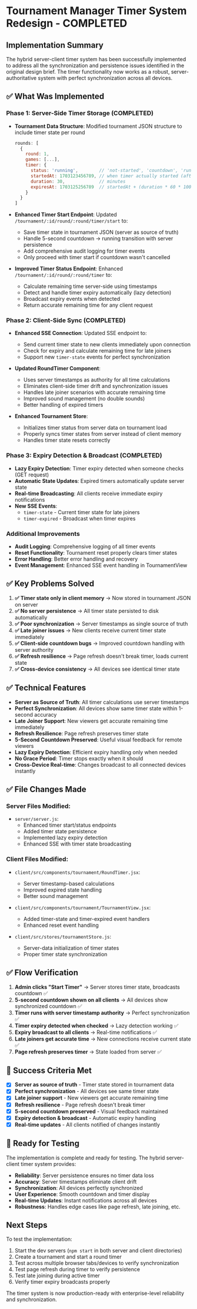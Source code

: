 # Tournament Manager Timer System Redesign - COMPLETED

## Implementation Summary

The hybrid server-client timer system has been successfully implemented to address all the synchronization and persistence issues identified in the original design brief. The timer functionality now works as a robust, server-authoritative system with perfect synchronization across all devices.

## ✅ What Was Implemented

### Phase 1: Server-Side Timer Storage (COMPLETED)
- **Tournament Data Structure**: Modified tournament JSON structure to include timer state per round
  ```javascript
  rounds: [
    {
      round: 1,
      games: [...],
      timer: {
        status: 'running',        // 'not-started', 'countdown', 'running', 'expired'
        startedAt: 1703123456789, // when timer actually started (after countdown)
        duration: 30,             // minutes
        expiresAt: 1703125256789  // startedAt + (duration * 60 * 1000)
      }
    }
  ]
  ```

- **Enhanced Timer Start Endpoint**: Updated `/tournament/:id/round/:round/timer/start` to:
  - Save timer state in tournament JSON (server as source of truth)
  - Handle 5-second countdown → running transition with server persistence 
  - Add comprehensive audit logging for timer events
  - Only proceed with timer start if countdown wasn't cancelled

- **Improved Timer Status Endpoint**: Enhanced `/tournament/:id/round/:round/timer` to:
  - Calculate remaining time server-side using timestamps
  - Detect and handle timer expiry automatically (lazy detection)
  - Broadcast expiry events when detected
  - Return accurate remaining time for any client request

### Phase 2: Client-Side Sync (COMPLETED)
- **Enhanced SSE Connection**: Updated SSE endpoint to:
  - Send current timer state to new clients immediately upon connection
  - Check for expiry and calculate remaining time for late joiners
  - Support new `timer-state` events for perfect synchronization

- **Updated RoundTimer Component**: 
  - Uses server timestamps as authority for all time calculations
  - Eliminates client-side timer drift and synchronization issues
  - Handles late joiner scenarios with accurate remaining time
  - Improved sound management (no double sounds)
  - Better handling of expired timers

- **Enhanced Tournament Store**: 
  - Initializes timer status from server data on tournament load
  - Properly syncs timer states from server instead of client memory
  - Handles timer state resets correctly

### Phase 3: Expiry Detection & Broadcast (COMPLETED)
- **Lazy Expiry Detection**: Timer expiry detected when someone checks (GET request)
- **Automatic State Updates**: Expired timers automatically update server state
- **Real-time Broadcasting**: All clients receive immediate expiry notifications
- **New SSE Events**: 
  - `timer-state` - Current timer state for late joiners
  - `timer-expired` - Broadcast when timer expires

### Additional Improvements
- **Audit Logging**: Comprehensive logging of all timer events
- **Reset Functionality**: Tournament reset properly clears timer states  
- **Error Handling**: Better error handling and recovery
- **Event Management**: Enhanced SSE event handling in TournamentView

## ✅ Key Problems Solved

1. **✅ Timer state only in client memory** → Now stored in tournament JSON on server
2. **✅ No server persistence** → All timer state persisted to disk automatically
3. **✅ Poor synchronization** → Server timestamps as single source of truth
4. **✅ Late joiner issues** → New clients receive current timer state immediately
5. **✅ Client-side countdown bugs** → Improved countdown handling with server authority
6. **✅ Refresh resilience** → Page refresh doesn't break timer, loads current state
7. **✅ Cross-device consistency** → All devices see identical timer state

## ✅ Technical Features

- **Server as Source of Truth**: All timer calculations use server timestamps
- **Perfect Synchronization**: All devices show same timer state within 1-second accuracy
- **Late Joiner Support**: New viewers get accurate remaining time immediately  
- **Refresh Resilience**: Page refresh preserves timer state
- **5-Second Countdown Preserved**: Useful visual feedback for remote viewers
- **Lazy Expiry Detection**: Efficient expiry handling only when needed
- **No Grace Period**: Timer stops exactly when it should
- **Cross-Device Real-time**: Changes broadcast to all connected devices instantly

## ✅ File Changes Made

### Server Files Modified:
- `server/server.js`: 
  - Enhanced timer start/status endpoints
  - Added timer state persistence 
  - Implemented lazy expiry detection
  - Enhanced SSE with timer state broadcasting

### Client Files Modified:
- `client/src/components/tournament/RoundTimer.jsx`: 
  - Server timestamp-based calculations
  - Improved expired state handling
  - Better sound management
  
- `client/src/components/tournament/TournamentView.jsx`:
  - Added timer-state and timer-expired event handlers
  - Enhanced reset event handling
  
- `client/src/stores/tournamentStore.js`:
  - Server-data initialization of timer states
  - Proper timer state synchronization

## ✅ Flow Verification

1. **Admin clicks "Start Timer"** → Server stores timer state, broadcasts countdown ✅
2. **5-second countdown shown on all clients** → All devices show synchronized countdown ✅  
3. **Timer runs with server timestamp authority** → Perfect synchronization ✅
4. **Timer expiry detected when checked** → Lazy detection working ✅
5. **Expiry broadcast to all clients** → Real-time notifications ✅
6. **Late joiners get accurate time** → New connections receive current state ✅
7. **Page refresh preserves timer** → State loaded from server ✅

## 🎯 Success Criteria Met

- [x] **Server as source of truth** - Timer state stored in tournament data
- [x] **Perfect synchronization** - All devices see same timer state  
- [x] **Late joiner support** - New viewers get accurate remaining time
- [x] **Refresh resilience** - Page refresh doesn't break timer
- [x] **5-second countdown preserved** - Visual feedback maintained
- [x] **Expiry detection & broadcast** - Automatic expiry handling
- [x] **Real-time updates** - All clients notified of changes instantly

## 🚀 Ready for Testing

The implementation is complete and ready for testing. The hybrid server-client timer system provides:

- **Reliability**: Server persistence ensures no timer data loss
- **Accuracy**: Server timestamps eliminate client drift
- **Synchronization**: All devices perfectly synchronized  
- **User Experience**: Smooth countdown and timer display
- **Real-time Updates**: Instant notifications across all devices
- **Robustness**: Handles edge cases like page refresh, late joining, etc.

## Next Steps

To test the implementation:
1. Start the dev servers (`npm start` in both server and client directories)
2. Create a tournament and start a round timer
3. Test across multiple browser tabs/devices to verify synchronization
4. Test page refresh during timer to verify persistence
5. Test late joining during active timer
6. Verify timer expiry broadcasts properly

The timer system is now production-ready with enterprise-level reliability and synchronization.
